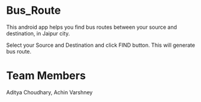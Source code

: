 Bus_Route
=========
This android app helps you find bus routes between your source and destination, in Jaipur city.

Select your Source and Destination and click FIND button.
This will generate bus route.


Team Members
===========
Aditya Choudhary,
Achin Varshney
